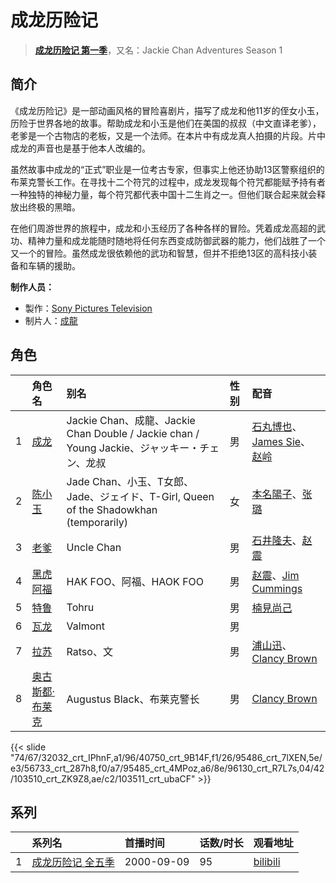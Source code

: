 # 成龙历险记


> <u>**[成龙历险记 第一季](https://bgm.tv/subject/39024)**</u>，又名：Jackie Chan Adventures Season 1

## 简介

《成龙历险记》是一部动画风格的冒险喜剧片，描写了成龙和他11岁的侄女小玉，历险于世界各地的故事。帮助成龙和小玉是他们在美国的叔叔（中文直译老爹），老爹是一个古物店的老板，又是一个法师。在本片中有成龙真人拍摄的片段。片中成龙的声音也是基于他本人改编的。

虽然故事中成龙的“正式”职业是一位考古专家，但事实上他还协助13区警察组织的布莱克警长工作。在寻找十二个符咒的过程中，成龙发现每个符咒都能赋予持有者一种独特的神秘力量，每个符咒都代表中国十二生肖之一。但他们联合起来就会释放出终极的黑暗。

在他们周游世界的旅程中，成龙和小玉经历了各种各样的冒险。凭着成龙高超的武功、精神力量和成龙能随时随地将任何东西变成防御武器的能力，他们战胜了一个又一个的冒险。虽然成龙很依赖他的武功和智慧，但并不拒绝13区的高科技小装备和车辆的援助。

**制作人员：**
- 製作：[Sony Pictures Television](https://bgm.tv/person/24160)
- 制片人：[成龍](https://bgm.tv/person/17184)

## 角色

|     |   角色名   |   别名  | 性别 |  配音  |
|:--- |:------  |:----      |:---  |:--   |
| 1 | [成龙](https://bgm.tv/character/32032) | Jackie Chan、成龍、Jackie Chan Double / Jackie chan / Young Jackie、ジャッキー・チェン、龙叔 | 男 | [石丸博也](https://bgm.tv/person/4349)、[James Sie](https://bgm.tv/person/18189)、[赵岭](https://bgm.tv/person/29639) |
| 2 | [陈小玉](https://bgm.tv/character/40750) | Jade Chan、小玉、T女郎、Jade、ジェイド、T-Girl, Queen of the Shadowkhan (temporarily) | 女 | [本名陽子](https://bgm.tv/person/4539)、[张璐](https://bgm.tv/person/29643) |
| 3 | [老爹](https://bgm.tv/character/95486) | Uncle Chan | 男 | [石井隆夫](https://bgm.tv/person/4715)、[赵震](https://bgm.tv/person/29640) |
| 4 | [黑虎阿福](https://bgm.tv/character/56733) | HAK FOO、阿福、HAOK FOO | 男 | [赵震](https://bgm.tv/person/29640)、[Jim Cummings](https://bgm.tv/person/33092) |
| 5 | [特鲁](https://bgm.tv/character/95485) | Tohru | 男 | [楠見尚己](https://bgm.tv/person/5036) |
| 6 | [瓦龙](https://bgm.tv/character/96130) | Valmont | 男 |  |
| 7 | [拉苏](https://bgm.tv/character/103510) | Ratso、文 | 男 | [浦山迅](https://bgm.tv/person/4865)、[Clancy Brown](https://bgm.tv/person/38613) |
| 8 | [奥古斯都·布莱克](https://bgm.tv/character/103511) | Augustus Black、布莱克警长 | 男 | [Clancy Brown](https://bgm.tv/person/38613) |

{{< slide "74/67/32032_crt_IPhnF,a1/96/40750_crt_9B14F,f1/26/95486_crt_7lXEN,5e/e3/56733_crt_287h8,f0/a7/95485_crt_4MPoz,a6/8e/96130_crt_R7L7s,04/42/103510_crt_ZK9Z8,ae/c2/103511_crt_ubaCF" >}}

## 系列

|     |   系列名   |   首播时间  | 话数/时长  | 观看地址 |
|:---  |:------    |:----      |:---       |:---  |
| 1 |[成龙历险记 全五季](https://bgm.tv/subject/39024)| 2000-09-09 | 95 | [bilibili](https://www.bilibili.com/bangumi/play/ss44024)|








